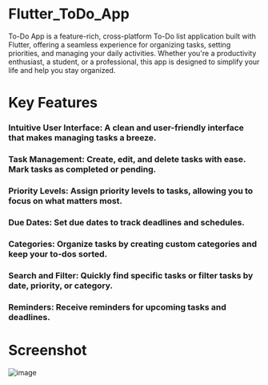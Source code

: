 # Flutter_ToDo_App

To-Do App is a feature-rich, cross-platform To-Do list application built with Flutter, offering a seamless experience for organizing tasks, setting priorities, and managing your daily activities. Whether you're a productivity enthusiast, a student, or a professional, this app is designed to simplify your life and help you stay organized.

# Key Features
### Intuitive User Interface: A clean and user-friendly interface that makes managing tasks a breeze.
### Task Management: Create, edit, and delete tasks with ease. Mark tasks as completed or pending.
### Priority Levels: Assign priority levels to tasks, allowing you to focus on what matters most.
### Due Dates: Set due dates to track deadlines and schedules.
### Categories: Organize tasks by creating custom categories and keep your to-dos sorted.
### Search and Filter: Quickly find specific tasks or filter tasks by date, priority, or category.
### Reminders: Receive reminders for upcoming tasks and deadlines.

# Screenshot
![image](https://github.com/saicharan21-dev/ToDo-App/assets/75615707/b5bce56e-f390-4d31-9a31-62c1daac28a1)



